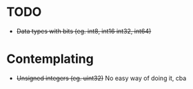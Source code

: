 # TODO

 -  ~~Data types with bits (eg. int8, int16 int32, int64)~~


# Contemplating

 - ~~Unsigned integers (eg. uint32)~~ No easy way of doing it, cba
